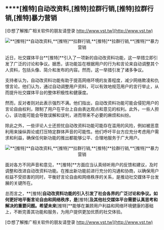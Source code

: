 ## ****[推特]**自动改资料,**[推特]**拉群行销,**[推特]**拉群行销,**[推特]**暴力营销**

[😍想了解推广相关软件的朋友请登录 http://www.vst.tw](http://www.vst.tw)

 <center><img src="https://vst.tw/MP4/tuiguang/png/5.png" alt="**[推特]**自动改资料,**[推特]**拉群行销,**[推特]**拉群行销,**[推特]**暴力营销"></center>

近日，社交媒体平台**[推特]**引入了一项新的自动改资料功能，这一举措立即引发了广泛的讨论和争议。据悉，该功能旨在根据用户的行为和言论来自动调整其个人资料，包括头像、简介和发布的内容。然而，这一举措引发了诸多争议。

支持者认为，自动改资料功能有助于提高网络环境的友善程度，减少网络欺凌和仇恨言论。他们认为，通过自动调整用户资料，可以有效地规范用户的言行举止，从而提升社交媒体平台的整体积极性和健康度。

然而，反对者则对此表示强烈不满。他们指出，自动改资料功能可能会侵犯用户的言论自由权利，限制了用户在平台上自由表达观点和意见的权利。此外，一些人担心，该功能可能会导致误解和误判，进而带来不必要的麻烦和纠纷。

除此之外，一些评论人士还担忧自动改资料功能可能存在滥用的风险，例如被恶意利用来操纵舆论或打压特定群体声音的可能性。他们呼吁平台方应充分考虑用户需求和利益，确保任何新功能的推出都能够公平、合理地服务于广大用户。

 <center><img src="https://vst.tw/MP4/tuiguang/png/5.png" alt="**[推特]**自动改资料,**[推特]**拉群行销,**[推特]**拉群行销,**[推特]**暴力营销"></center>

面对各方不同声音和意见，**[推特]**方面应当认真倾听用户的反馈和建议，及时调整和改进自动改资料功能。在推出新功能前进行充分的沟通和协商，以确保用户权益不受损害的同时，平衡好言论自由和网络秩序的关系，是推动社交媒体平台发展的关键所在。

总而言之，**[推特]**自动改资料功能的引入引发了社会各界的广泛讨论和争议。如何更好地平衡言论自由和网络秩序，是**[推特]**及其他社交媒体平台需要认真思考和解决的重要问题。希望未来**[推特]**能够在兼顾用户利益和网络环境健康的基础上，不断完善其功能和服务，为用户提供更加优质的社交体验。

[😍想了解推广相关软件的朋友请登录 http://www.vst.tw](http://www.vst.tw)



